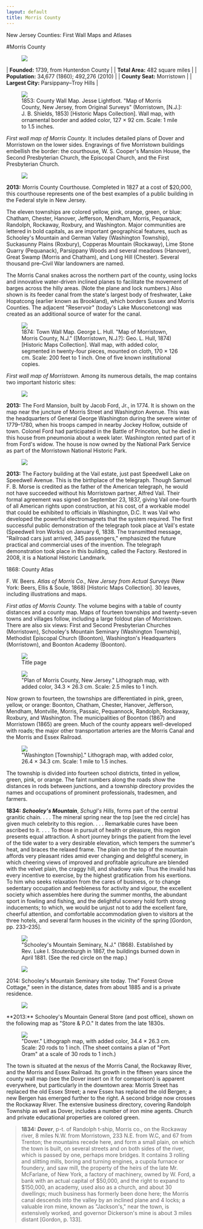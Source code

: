 ```yaml
---
layout: default
title: Morris County
---
```


<p class="type">New Jersey Counties: First Wall Maps and Atlases</p>

#Morris County

<figure class="resource county">
	<a href="#imgZoom"><img class="thumb" data-info="http://libimages.princeton.edu/loris/exhibits%2Fnj-historic-maps%2Fmorris%2FMorris.jp2/info.json" src="http://libimages.princeton.edu/loris/exhibits%2Fnj-historic-maps%2Fmorris%2FMorris.jp2/full/!300,300/0/native.jpg"></a>
</figure>

| **Founded:** 1739, from Hunterdon County |
| **Total Area:** 482 square miles |
| **Population:** 34,677 (1860); 492,276 (2010) |
| **County Seat:** Morristown |
| **Largest City:** Parsippany–Troy Hills |

<figure class="resource">
	<a href="#imgZoom"><img class="thumb" data-info="http://libimages.princeton.edu/loris/exhibits%2Fnj-historic-maps%2Fmorris%2F1853-morris-county-wall-map.jp2/info.json" src="http://libimages.princeton.edu/loris/exhibits%2Fnj-historic-maps%2Fmorris%2F1853-morris-county-wall-map.jp2/full/!750,750/0/native.jpg"></a>
	<figcaption>1853: County Wall Map. Jesse Lightfoot. "Map of Morris County, New Jersey, from Original Surveys" (Morristown, [N.J.]: J. B. Shields, 1853) [Historic Maps Collection]. Wall map, with ornamental border and added color, 127 × 92 cm. Scale: 1 mile to 1.5 inches.</figcaption>
</figure>

_First wall map of Morris County._ It includes detailed plans of Dover and Morristown on the lower sides. Engravings of five Morristown buildings embellish the border: the courthouse, W. S. Cooper's Mansion House, the Second Presbyterian Church, the Episcopal Church, and the First Presbyterian Church.

<figure class="resource">
	<a href="#imgZoom"><img class="thumb" data-info="http://libimages.princeton.edu/loris/exhibits%2Fnj-historic-maps%2Fmorris%2F2013-morris-county-courthouse.jp2/info.json" src="http://libimages.princeton.edu/loris/exhibits%2Fnj-historic-maps%2Fmorris%2F2013-morris-county-courthouse.jp2/full/!750,750/0/native.jpg"></a>
</figure>

**2013:** Morris County Courthouse. Completed in 1827 at a cost of $20,000, this courthouse represents one of the best examples of a public building in the Federal style in New Jersey.

The eleven townships are colored yellow, pink, orange, green, or blue: Chatham, Chester, Hanover, Jefferson, Mendham, Morris, Pequanack, Randolph, Rockaway, Roxbury, and Washington. Major communities are lettered in bold capitals, as are important geographical features, such as Schooley's Mountain and German Valley (Washington Township), Suckasunny Plains (Roxbury), Copperas Mountain (Rockaway), Lime Stone Quarry (Pequanack), Parsippany Woods and several meadows (Hanover), Great Swamp (Morris and Chatham), and Long Hill (Chester). Several thousand pre–Civil War landowners are named.

The Morris Canal snakes across the northern part of the county, using locks and innovative water-driven inclined planes to facilitate the movement of barges across the hilly areas. (Note the plane and lock numbers.) Also shown is its feeder canal from the state's largest body of freshwater, Lake Hopatcong (earlier known as Brookland), which borders Sussex and Morris Counties. The adjacent "Reservoir" (today's Lake Musconetcong) was created as an additional source of water for the canal.

<figure class="resource">
	<a href="#imgZoom"><img class="thumb" data-info="http://libimages.princeton.edu/loris/exhibits%2Fnj-historic-maps%2Fmorris%2F1874-morristown-map.jp2/info.json" src="http://libimages.princeton.edu/loris/exhibits%2Fnj-historic-maps%2Fmorris%2F1874-morristown-map.jp2/full/!750,750/0/native.jpg"></a>
	<figcaption>1874: Town Wall Map. George L. Hull. "Map of Morristown, Morris County, N.J." ([Morristown, N.J.?]: Geo. L. Hull, 1874) [Historic Maps Collection]. Wall map, with added color, segmented in twenty-four pieces, mounted on cloth, 170 × 126 cm. Scale: 200 feet to 1 inch. One of five known institutional copies.</figcaption>
</figure>

_First wall map of Morristown._ Among its numerous details, the map contains two important historic sites:

<figure class="resource">
	<a href="#imgZoom"><img class="thumb" data-info="http://libimages.princeton.edu/loris/exhibits%2Fnj-historic-maps%2Fmorris%2F2013-washingtons-headquarters.jp2/info.json" src="http://libimages.princeton.edu/loris/exhibits%2Fnj-historic-maps%2Fmorris%2F2013-washingtons-headquarters.jp2/full/!750,750/0/native.jpg"></a>
</figure>

**2013:** The Ford Mansion, built by Jacob Ford, Jr., in 1774. It is shown on the map near the juncture of Morris Street and Washington Avenue. This was the headquarters of General George Washington during the severe winter of 1779–1780, when his troops camped in nearby Jockey Hollow, outside of town. Colonel Ford had participated in the Battle of Princeton, but he died in this house from pneumonia about a week later. Washington rented part of it from Ford's widow. The house is now owned by the National Park Service as part of the Morristown National Historic Park.

<figure class="resource">
	<a href="#imgZoom"><img class="thumb" data-info="http://libimages.princeton.edu/loris/exhibits%2Fnj-historic-maps%2Fmorris%2F2013-speedwell-factory-building.jp2/info.json" src="http://libimages.princeton.edu/loris/exhibits%2Fnj-historic-maps%2Fmorris%2F2013-speedwell-factory-building.jp2/full/!750,750/0/native.jpg"></a>
</figure>

**2013:** The Factory building at the Vail estate, just past Speedwell Lake on Speedwell Avenue. This is the birthplace of the telegraph. Though Samuel F. B. Morse is credited as the father of the American telegraph, he would not have succeeded without his Morristown partner, Alfred Vail. Their formal agreement was signed on September 23, 1837, giving Vail one-fourth of all American rights upon construction, at his cost, of a workable model that could be exhibited to officials in Washington, D.C. It was Vail who developed the powerful electromagnets that the system required. The first successful public demonstration of the telegraph took place at Vail's estate (Speedwell Iron Works) on January 6, 1838. The transmitted message, "Railroad cars just arrived, 345 passengers," emphasized the future practical and commercial uses of the invention. The telegraph demonstration took place in this building, called the Factory. Restored in 2008, it is a National Historic Landmark.

1868: County Atlas

F. W. Beers. _Atlas of Morris Co., New Jersey from Actual Surveys_ (New York: Beers, Ellis & Soule, 1868) [Historic Maps Collection]. 30 leaves, including illustrations and maps.

_First atlas of Morris County._ The volume begins with a table of county distances and a county map. Maps of fourteen townships and twenty-seven towns and villages follow, including a large foldout plan of Morristown. There are also six views: First and Second Presbyterian Churches (Morristown), Schooley's Mountain Seminary (Washington Township), Methodist Episcopal Church (Boonton), Washington's Headquarters (Morristown), and Boonton Academy (Boonton).

<figure class="resource">
	<a href="#imgZoom"><img class="thumb" data-info="http://libimages.princeton.edu/loris/exhibits%2Fnj-historic-maps%2Fmorris%2F1868-title-page.jp2/info.json" src="http://libimages.princeton.edu/loris/exhibits%2Fnj-historic-maps%2Fmorris%2F1868-title-page.jp2/full/!750,750/0/native.jpg"></a>
	<figcaption>Title page</figcaption>
</figure>

<figure class="resource">
	<a href="#imgZoom"><img class="thumb" data-info="http://libimages.princeton.edu/loris/exhibits%2Fnj-historic-maps%2Fmorris%2F1868-morris-county-map.jp2/info.json" src="http://libimages.princeton.edu/loris/exhibits%2Fnj-historic-maps%2Fmorris%2F1868-morris-county-map.jp2/full/!750,750/0/native.jpg"></a>
	<figcaption>"Plan of Morris County, New Jersey." Lithograph map, with added color, 34.3 × 26.3 cm. Scale: 2.5 miles to 1 inch.</figcaption>
</figure>

Now grown to fourteen, the townships are differentiated in pink, green, yellow, or orange: Boonton, Chatham, Chester, Hanover, Jefferson, Mendham, Montville, Morris, Passaic, Pequannock, Randolph, Rockaway, Roxbury, and Washington. The municipalities of Boonton (1867) and Morristown (1865) are green. Much of the county appears well-developed with roads; the major other transportation arteries are the Morris Canal and the Morris and Essex Railroad.

<figure class="resource">
	<a href="#imgZoom"><img class="thumb" data-info="http://libimages.princeton.edu/loris/exhibits%2Fnj-historic-maps%2Fmorris%2F1868-washington-township-map.jp2/info.json" src="http://libimages.princeton.edu/loris/exhibits%2Fnj-historic-maps%2Fmorris%2F1868-washington-township-map.jp2/full/!750,750/0/native.jpg"></a>
	<figcaption>"Washington [Township]." Lithograph map, with added color, 26.4 × 34.3 cm. Scale: 1 mile to 1.5 inches.</figcaption>
</figure>

The township is divided into fourteen school districts, tinted in yellow, green, pink, or orange. The faint numbers along the roads show the distances in rods between junctions, and a township directory provides the names and occupations of prominent professionals, tradesmen, and farmers.

**1834:** _**Schooley's Mountain**_, _Schugl's Hills_, forms part of the central granitic chain. . . . The mineral spring near the top [see the red circle] has given much celebrity to this region. . . . Remarkable cures have been ascribed to it. . . . To those in pursuit of health or pleasure, this region presents equal attraction. A short journey brings the patient from the level of the tide water to a very desirable elevation, which tempers the summer's heat, and braces the relaxed frame. The plain on the top of the mountain affords very pleasant rides amid ever changing and delightful scenery, in which cheering views of improved and profitable agriculture are blended with the velvet plain, the craggy hill, and shadowy vale. Thus the invalid has every incentive to exercise, by the highest gratification from his exertions. To him who seeks relaxation from the cares of business, or to change sedentary occupation and feebleness for activity and vigour, the excellent society which assembles here during the summer months, the abundant sport in fowling and fishing, and the delightful scenery hold forth strong inducements; to which, we would be unjust not to add the excellent fare, cheerful attention, and comfortable accommodation given to visitors at the three hotels, and several farm houses in the vicinity of the spring [Gordon, pp. 233–235].

<figure class="resource">
	<a href="#imgZoom"><img class="thumb" data-info="http://libimages.princeton.edu/loris/exhibits%2Fnj-historic-maps%2Fmorris%2F1868-schooley-mountain-seminary.jp2/info.json" src="http://libimages.princeton.edu/loris/exhibits%2Fnj-historic-maps%2Fmorris%2F1868-schooley-mountain-seminary.jp2/full/!750,750/0/native.jpg"></a>
	<figcaption>"Schooley's Mountain Seminary, N.J." (1868). Established by Rev. Luke I. Stoutenburgh in 1867, the buildings burned down in April 1881. (See the red circle on the map.)</figcaption>
</figure>

<figure class="resource">
	<a href="#imgZoom"><img class="thumb" data-info="http://libimages.princeton.edu/loris/exhibits%2Fnj-historic-maps%2Fmorris%2F2014-schooleys-mountain-seminary.jp2/info.json" src="http://libimages.princeton.edu/loris/exhibits%2Fnj-historic-maps%2Fmorris%2F2014-schooleys-mountain-seminary.jp2/full/!750,750/0/native.jpg"></a>
</figure>

2014: Schooley's Mountain Seminary site today. The" Forest Grove Cottage," seen in the distance, dates from about 1885 and is a private residence.

<figure class="resource">
	<a href="#imgZoom"><img class="thumb" data-info="http://libimages.princeton.edu/loris/exhibits%2Fnj-historic-maps%2Fmorris%2F2013-schooleys-mountain-general-store.jp2/info.json" src="http://libimages.princeton.edu/loris/exhibits%2Fnj-historic-maps%2Fmorris%2F2013-schooleys-mountain-general-store.jp2/full/!750,750/0/native.jpg"></a>
</figure>
**2013:** Schooley's Mountain General Store (and post office), shown on the following map as "Store & P.O." It dates from the late 1830s.

<figure class="resource">
	<a href="#imgZoom"><img class="thumb" data-info="http://libimages.princeton.edu/loris/exhibits%2Fnj-historic-maps%2Fmorris%2F1868-dover-town-map.jp2/info.json" src="http://libimages.princeton.edu/loris/exhibits%2Fnj-historic-maps%2Fmorris%2F1868-dover-town-map.jp2/full/!750,750/0/native.jpg"></a>
	<figcaption>"Dover." Lithograph map, with added color, 34.4 × 26.3 cm. Scale: 20 rods to 1 inch. (The sheet contains a plan of "Port Oram" at a scale of 30 rods to 1 inch.)</figcaption>
</figure>

The town is situated at the nexus of the Morris Canal, the Rockaway River, and the Morris and Essex Railroad. Its growth in the fifteen years since the county wall map (see the Dover insert on it for comparison) is apparent everywhere, but particularly in the downtown area: Morris Street has replaced the old Essex Street; a new Essex has replaced the old Bergen; a new Bergen has emerged further to the right. A second bridge now crosses the Rockaway River. The extensive business directory, covering Randolph Township as well as Dover, includes a number of iron mine agents. Church and private educational properties are colored green.

>**1834:** _**Dover**_, p-t. of Randolph t-ship, Morris co., on the Rockaway river, 8 miles N.W. from Morristown, 233 N.E. from W.C, and 67 from Trenton; the mountains recede here, and form a small plain, on which the town is built, on several streets and on both sides of the river, which is passed by one, perhaps more bridges. It contains 3 rolling and slitting mills, boring and turning engines, a cupola furnace or foundery, and saw mill, the property of the heirs of the late Mr. McFarlane, of New York, a factory of machinery, owned by W. Ford, a bank with an actual capital of $50,000, and the right to expand to $150,000, an academy, used also as a church, and about 30 dwellings; much business has formerly been done here; the Morris canal descends into the valley by an inclined plane and 4 locks; a valuable iron mine, known as "Jackson's," near the town, is extensively worked, and governor Dickerson's mine is about 3 miles distant [Gordon, p. 133].